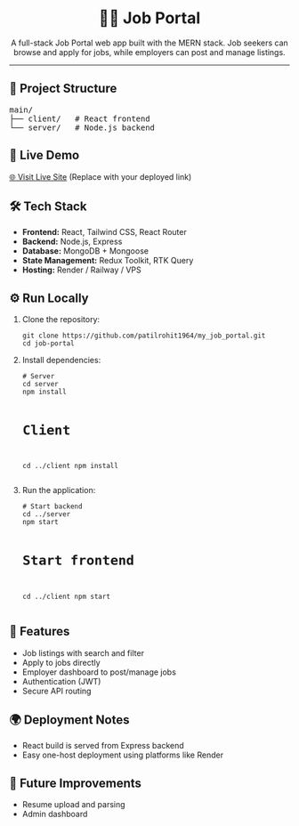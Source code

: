 <h1 align="center">🧑‍💼 Job Portal</h1>

<p align="center">A full-stack Job Portal web app built with the MERN stack. Job seekers can browse and apply for jobs, while employers can post and manage listings.</p>

<hr />

<h2>📁 Project Structure</h2>

<pre>
main/
├── client/   # React frontend
└── server/   # Node.js backend
</pre>

<h2>🚀 Live Demo</h2>
<p><a href="#">🌐 Visit Live Site</a> (Replace with your deployed link)</p>

<h2>🛠️ Tech Stack</h2>
<ul>
  <li><strong>Frontend:</strong> React, Tailwind CSS, React Router</li>
  <li><strong>Backend:</strong> Node.js, Express</li>
  <li><strong>Database:</strong> MongoDB + Mongoose</li>
  <li><strong>State Management:</strong> Redux Toolkit, RTK Query</li>
  <li><strong>Hosting:</strong> Render / Railway / VPS</li>
</ul>

<h2>⚙️ Run Locally</h2>

<ol>
  <li>Clone the repository:</li>
  <pre><code>git clone https://github.com/patilrohit1964/my_job_portal.git
cd job-portal</code></pre>

  <li>Install dependencies:</li>
  <pre><code># Server
cd server
npm install

# Client

cd ../client
npm install</code></pre>

  <li>Run the application:</li>
  <pre><code># Start backend
cd ../server
npm start

# Start frontend

cd ../client
npm start</code></pre>

</ol>

<h2>📝 Features</h2>
<ul>
  <li>Job listings with search and filter</li>
  <li>Apply to jobs directly</li>
  <li>Employer dashboard to post/manage jobs</li>
  <li>Authentication (JWT)</li>
  <li>Secure API routing</li>
</ul>

<h2>🌍 Deployment Notes</h2>
<ul>
  <li>React build is served from Express backend</li>
  <li>Easy one-host deployment using platforms like Render</li>
</ul>

<h2>📌 Future Improvements</h2>
<ul>
  <li>Resume upload and parsing</li>
  <li>Admin dashboard</li>
  <!-- <li>Notifications & real-time chat</li> -->
  <!-- <li>Payment gateway integration</li> -->
</ul>
